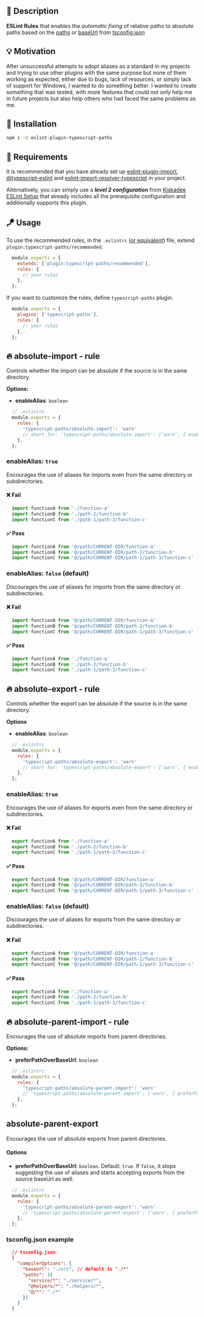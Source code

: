 ## 📖 Description

**ESLint Rules** that enables the *automatic fixing* of relative paths to absolute paths based on the [paths](https://www.typescriptlang.org/tsconfig#paths) or [baseUrl](https://www.typescriptlang.org/tsconfig#baseUrl) from [tsconfig.json](https://www.typescriptlang.org/docs/handbook/tsconfig-json.html)

## 💡 Motivation

After unsuccessful attempts to adopt aliases as a standard in my projects and trying to use other plugins with the same purpose but none of them working as expected, either due to bugs, lack of resources, or simply lack of support for Windows, I wanted to do something better. I wanted to create something that was tested, with more features that could not only help me in future projects but also help others who had faced the same problems as me.

## 🎒 Installation

```bash
npm i -D eslint-plugin-typescript-paths
```

## 🧩 Requirements

It is recommended that you have already set up [eslint-plugin-import](https://github.com/import-js/eslint-plugin-import#typescript), [@typescript-eslint](https://typescript-eslint.io/getting-started/#step-2-configuration) and [eslint-import-resolver-typescript](https://github.com/import-js/eslint-import-resolver-typescript) in your project.

Alternatively, you can simply use a ***level 2 configuration*** from [Kiskadee ESLint Setup](https://github.com/kiskadee-studio/eslint-config-kiskadee) that already includes all the prerequisite configuration and additionally supports this plugin.

## 🪁 Usage

To use the recommended rules, in the `.eslintrc` ([or equivalent](https://eslint.org/docs/latest/use/configure/configuration-files#configuration-file-formats))  file, extend `plugin:typescript-paths/recommended`.

```javascript
  module.exports = {
    extends: ['plugin:typescript-paths/recommended'],
    rules: {
      // your rules
    },
  };
```

If you want to customize the rules, define `typescript-paths` plugin.

```javascript
  module.exports = {
    plugins: ['typescript-paths'],
    rules: {
      // your rules
    },
  };
```

## 🔥 absolute-import - rule

Controls whether the import can be absolute if the source is in the same directory.

**Options:**

- **enableAlias**: `boolean`

```javascript
  // .eslintrc
  module.exports = {
    rules: {
      'typescript-paths/absolute-import': 'warn'
      // short for: 'typescript-paths/absolute-import': ['warn', { enableAlias: false } ]
    },
  };
```

### enableAlias: `true`

Encourages the use of aliases for imports even from the same directory or subdirectories.

#### ❌ Fail

```typescript
  import functionA from './function-a'
  import functionB from './path-2/function-b'
  import functionC from './path-1/path-3/function-c'
```

#### ✅ Pass

```typescript
  import functionA from '@/path/CURRENT-DIR/function-a'
  import functionB from '@/path/CURRENT-DIR/path-2/function-b'
  import functionC from '@/path/CURRENT-DIR/path-1/path-3/function-c'
```

### enableAlias: `false` (default)

Discourages the use of aliases for imports from the same directory or subdirectories.

#### ❌ Fail

```javascript
  import functionA from '@/path/CURRENT-DIR/function-a'
  import functionB from '@/path/CURRENT-DIR/path-2/function-b'
  import functionC from '@/path/CURRENT-DIR/path-1/path-3/function-c'
```

#### ✅ Pass

```javascript
  import functionA from './function-a'
  import functionB from './path-2/function-b'
  import functionC from './path-1/path-3/function-c'
```

## 🔥 absolute-export - rule

Controls whether the export can be absolute if the source is in the same directory.

**Options**

- **enableAlias**: `boolean`

```javascript
  // .eslintrc
  module.exports = {
    rules: {
      'typescript-paths/absolute-export': 'warn'
      // short for: 'typescript-paths/absolute-export': ['warn', { enableAlias: false } ]
    },
  };
```

### enableAlias: `true`

Encourages the use of aliases for exports even from the same directory or subdirectories.

#### ❌ Fail

```javascript
  export functionA from './function-a'
  export functionB from './path-2/function-b'
  export functionC from './path-1/path-3/function-c'
```

#### ✅ Pass

```javascript
  export functionA from '@/path/CURRENT-DIR/function-a'
  export functionB from '@/path/CURRENT-DIR/path-2/function-b'
  export functionC from '@/path/CURRENT-DIR/path-1/path-3/function-c'
```

### enableAlias: `false` (default)

Discourages the use of aliases for exports from the same directory or subdirectories.

#### ❌ Fail

```javascript
  export functionA from '@/path/CURRENT-DIR/function-a'
  export functionB from '@/path/CURRENT-DIR/path-2/function-b'
  export functionC from '@/path/CURRENT-DIR/path-1/path-3/function-c'
```

#### ✅ Pass

```javascript
  export functionA from './function-a'
  export functionB from './path-2/function-b'
  export functionC from './path-1/path-3/function-c'
```

## 🔥 absolute-parent-import - rule

Encourages the use of absolute imports from parent directories.

**Options:**

- **preferPathOverBaseUrl**: `boolean`

```javascript
  // .eslintrc
  module.exports = {
    rules: {
      'typescript-paths/absolute-parent-import': 'warn'
      // 'typescript-paths/absolute-parent-import': ['warn', { preferPathOverBaseUrl: true } ]
    },
  };
```

## absolute-parent-export

Encourages the use of absolute exports from parent directories.

#### Options

- **preferPathOverBaseUrl**: `boolean`. Default: `true`. If `false`, it stops suggesting the use of aliases and starts accepting exports from the source baseUrl as well.

```javascript
  // .eslintrc
  module.exports = {
    rules: {
      'typescript-paths/absolute-parent-export': 'warn'
      // 'typescript-paths/absolute-parent-export': ['warn', { preferPathOverBaseUrl: true } ]
    },
  };
```

### tsconfig.json example

```json lines
  // tsconfig.json
  {
    "compilerOptions": {
      "baseUrl": "./src", // default is "./*"
      "paths": [{
        "service/*": "./service/*",
        "@helpers/*": "./helpers/*",
        "@/*": "./*"
      }]
    }
  }
```
